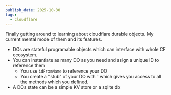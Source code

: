 ```yaml
---
publish_date: 2025-10-30
tags:
  - cloudflare
---
```

Finally getting around to learning about cloudflare durable objects. My current mental mode of them and its features.

 - DOs are stateful programable objects which can interface with whole CF ecosystem.
- You can instantiate as many DO as you need and asign a unique ID to reference them
    -  You use `idFromName` to reference your DO
    -  You create a "stub" of your DO with ` which gives you access to all the methods which you defined.
-  A DOs state can be a simple KV store or a sqlite db
  
  
